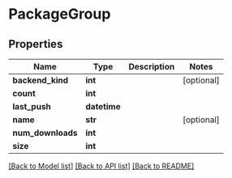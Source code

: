# PackageGroup

## Properties
Name | Type | Description | Notes
------------ | ------------- | ------------- | -------------
**backend_kind** | **int** |  | [optional] 
**count** | **int** |  | 
**last_push** | **datetime** |  | 
**name** | **str** |  | [optional] 
**num_downloads** | **int** |  | 
**size** | **int** |  | 

[[Back to Model list]](../README.md#documentation-for-models) [[Back to API list]](../README.md#documentation-for-api-endpoints) [[Back to README]](../README.md)


